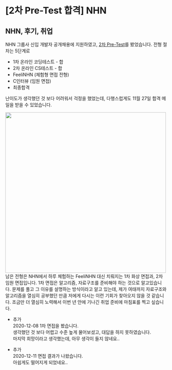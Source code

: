 [2차 Pre-Test 합격] NHN
===

NHN, 후기, 취업
---

NHN 그룹사 신입 개발자 공개채용에 지원하였고, [2차 Pre-Test](https://shg9411.github.io/NHN-2%EC%B0%A8-Pre-Test-%ED%9B%84%EA%B8%B0/)를 봤었습니다.
전형 절차는 5단계로  
* 1차 온라인 코딩테스트 - 합  
* 2차 온라인 CS테스트 - 합  
* FeeliNHN (체험형 면접 전형)  
* C인터뷰 (임원 면접)  
* 최종합격

난이도가 생각했던 것 보다 어려워서 걱정을 했었는데, 다행스럽게도 11월 27일 합격 메일을 받을 수 있었습니다.  
<div>
  <img width= "500" src="https://user-images.githubusercontent.com/34259849/100497360-5a080180-319e-11eb-99e8-90a1f047ddc0.PNG">
</div>  
남은 전형은 NHN에서 하루 체험하는 FeeliNHN 대신 치뤄지는 1차 화상 면접과, 2차 임원 면접입니다.  
1차 면접은 알고리즘, 자료구조를 준비해야 하는 것으로 알고있습니다.  
문제를 풀고 그 이유를 설명하는 방식이라고 알고 있는데, 제가 여태까지 자료구조와 알고리즘을 열심히 공부했던 만큼  
저에게 다시는 이런 기회가 찾아오지 않을 것 같습니다.  
조금만 더 열심히 노력해서 이번 년 안에 기나긴 취업 준비에 마침표를 찍고 싶습니다.  
  
  
* 추가  
2020-12-08 1차 면접을 봤습니다.  
생각했던 것 보다 어렵고 수준 높게 물어보셨고, 대답을 하지 못하였습니다.  
마지막 희망이라고 생각했는데, 아무 생각이 들지 않네요..  
  
* 추가  
2020-12-11 면접 결과가 나왔습니다.  
아쉽게도 떨어지게 되었네요..
